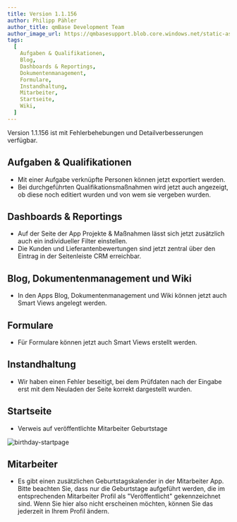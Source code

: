 ```yaml
---
title: Version 1.1.156
author: Philipp Pähler
author_title: qmBase Development Team
author_image_url: https://qmbasesupport.blob.core.windows.net/static-assets/img/persons/paehler_round.png
tags:
  [
    Aufgaben & Qualifikationen,
    Blog,
    Dashboards & Reportings,
    Dokumentenmanagement,
    Formulare,
    Instandhaltung,
    Mitarbeiter,
    Startseite,
    Wiki,
  ]
---
```


Version 1.1.156 ist mit Fehlerbehebungen und Detailverbesserungen verfügbar.

<!--truncate-->

## Aufgaben & Qualifikationen

- Mit einer Aufgabe verknüpfte Personen können jetzt exportiert werden.
- Bei durchgeführten Qualifikationsmaßnahmen wird jetzt auch angezeigt, ob diese noch editiert wurden und von wem sie vergeben wurden.

## Dashboards & Reportings

- Auf der Seite der App Projekte & Maßnahmen lässt sich jetzt zusätzlich auch ein individueller Filter einstellen.
- Die Kunden und Lieferantenbewertungen sind jetzt zentral über den Eintrag in der Seitenleiste CRM erreichbar.

## Blog, Dokumentenmanagement und Wiki

- In den Apps Blog, Dokumentenmanagement und Wiki können jetzt auch Smart Views angelegt werden.

## Formulare

- Für Formulare können jetzt auch Smart Views erstellt werden.

## Instandhaltung

- Wir haben einen Fehler beseitigt, bei dem Prüfdaten nach der Eingabe erst mit dem Neuladen der Seite korrekt dargestellt wurden.

## Startseite

- Verweis auf veröffentlichte Mitarbeiter Geburtstage

![birthday-startpage](https://caqadmin.blob.core.windows.net/public-screenshots/manual-screenshots/Screenshot%202021-08-18%20152706%20birthday-startpage.png)

## Mitarbeiter

- Es gibt einen zusätzlichen Geburtstagskalender in der Mitarbeiter App. Bitte beachten Sie, dass nur die Geburtstage aufgeführt werden, die im entsprechenden Mitarbeiter Profil als "Veröffentlicht" gekennzeichnet sind. Wenn Sie hier also nicht erscheinen möchten, können Sie das jederzeit in Ihrem Profil ändern.
